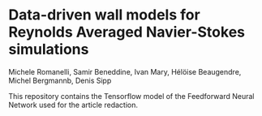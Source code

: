 # Data-driven wall models for Reynolds Averaged Navier-Stokes simulations
Michele Romanelli, Samir Beneddine, Ivan Mary, Hélöise Beaugendre, Michel Bergmannb, Denis Sipp

This repository contains the Tensorflow model of the Feedforward Neural Network used for the article redaction.
